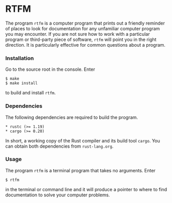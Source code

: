 # RTFM
The program `rtfm` is a computer program that prints out a friendly reminder of places to look for documentation for any unfamiliar computer program you may encounter. If you are not sure how to work with a particular program or third-party piece of software, `rtfm` will point you in the right direction.
It is particularly effective for common questions about a program.

### Installation
Go to the source root in the console. Enter
```
$ make
$ make install
```
to build and install `rtfm`.

### Dependencies
The following dependencies are required to build the program.
```
* rustc (>= 1.19)
* cargo (>= 0.20)
```
In short, a working copy of the Rust compiler and its build tool `cargo`. You can obtain both dependencies from `rust-lang.org`.

### Usage
The program `rtfm` is a terminal program that takes no arguments. Enter
```
$ rtfm
```
in the terminal or command line and it will produce a pointer to where to find
documentation to solve your computer problems.
